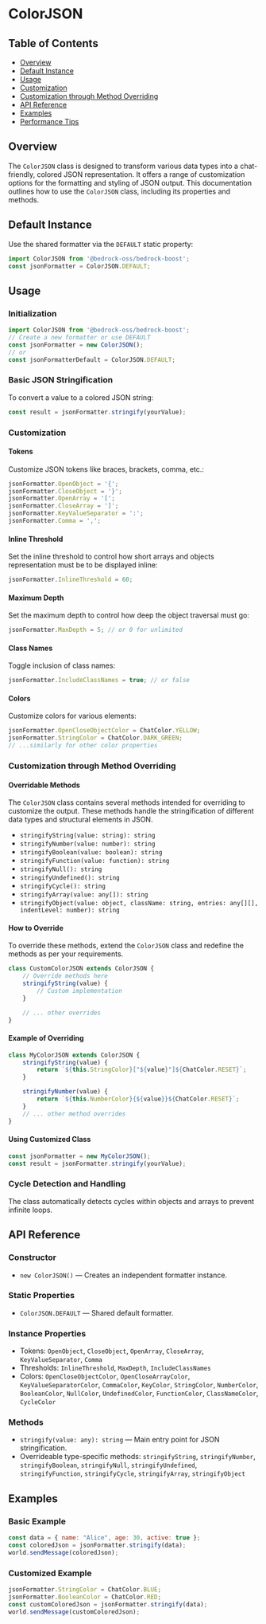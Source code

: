 # ColorJSON

## Table of Contents
- [Overview](#overview)
- [Default Instance](#default-instance)
- [Usage](#usage)
- [Customization](#customization)
- [Customization through Method Overriding](#customization-through-method-overriding)
- [API Reference](#api-reference)
- [Examples](#examples)
- [Performance Tips](#performance-tips)

## Overview

The `ColorJSON` class is designed to transform various data types into a chat-friendly, colored JSON representation. It offers a range of customization options for the formatting and styling of JSON output. This documentation outlines how to use the `ColorJSON` class, including its properties and methods.

## Default Instance
Use the shared formatter via the `DEFAULT` static property:
```javascript
import ColorJSON from '@bedrock-oss/bedrock-boost';
const jsonFormatter = ColorJSON.DEFAULT;
```

## Usage

### Initialization
```javascript
import ColorJSON from '@bedrock-oss/bedrock-boost';
// Create a new formatter or use DEFAULT
const jsonFormatter = new ColorJSON();
// or
const jsonFormatterDefault = ColorJSON.DEFAULT;
```

### Basic JSON Stringification

To convert a value to a colored JSON string:

```javascript
const result = jsonFormatter.stringify(yourValue);
```

### Customization

#### Tokens

Customize JSON tokens like braces, brackets, comma, etc.: 

```javascript
jsonFormatter.OpenObject = '{';
jsonFormatter.CloseObject = '}';
jsonFormatter.OpenArray = '[';
jsonFormatter.CloseArray = ']';
jsonFormatter.KeyValueSeparator = ':';
jsonFormatter.Comma = ',';
```

#### Inline Threshold

Set the inline threshold to control how short arrays and objects representation must be to be displayed inline:

```javascript
jsonFormatter.InlineThreshold = 60;
```
#### Maximum Depth

Set the maximum depth to control how deep the object traversal must go:

```javascript
jsonFormatter.MaxDepth = 5; // or 0 for unlimited
```


#### Class Names

Toggle inclusion of class names:

```javascript
jsonFormatter.IncludeClassNames = true; // or false
```

#### Colors

Customize colors for various elements:

```javascript
jsonFormatter.OpenCloseObjectColor = ChatColor.YELLOW;
jsonFormatter.StringColor = ChatColor.DARK_GREEN;
// ...similarly for other color properties
```

### Customization through Method Overriding

#### Overridable Methods

The `ColorJSON` class contains several methods intended for overriding to customize the output. These methods handle the stringification of different data types and structural elements in JSON.

- `stringifyString(value: string): string`
- `stringifyNumber(value: number): string`
- `stringifyBoolean(value: boolean): string`
- `stringifyFunction(value: function): string`
- `stringifyNull(): string`
- `stringifyUndefined(): string`
- `stringifyCycle(): string`
- `stringifyArray(value: any[]): string`
- `stringifyObject(value: object, className: string, entries: any[][], indentLevel: number): string`

#### How to Override

To override these methods, extend the `ColorJSON` class and redefine the methods as per your requirements.

```javascript
class CustomColorJSON extends ColorJSON {
    // Override methods here
    stringifyString(value) {
        // Custom implementation
    }

    // ... other overrides
}
```

#### Example of Overriding

```javascript
class MyColorJSON extends ColorJSON {
    stringifyString(value) {
        return `${this.StringColor}["${value}"]${ChatColor.RESET}`;
    }

    stringifyNumber(value) {
        return `${this.NumberColor}{${value}}${ChatColor.RESET}`;
    }
    // ... other method overrides
}
```

#### Using Customized Class

```javascript
const jsonFormatter = new MyColorJSON();
const result = jsonFormatter.stringify(yourValue);
```

### Cycle Detection and Handling

The class automatically detects cycles within objects and arrays to prevent infinite loops.

## API Reference

### Constructor
- `new ColorJSON()` — Creates an independent formatter instance.

### Static Properties
- `ColorJSON.DEFAULT` — Shared default formatter.

### Instance Properties
- Tokens: `OpenObject`, `CloseObject`, `OpenArray`, `CloseArray`, `KeyValueSeparator`, `Comma`
- Thresholds: `InlineThreshold`, `MaxDepth`, `IncludeClassNames`
- Colors: `OpenCloseObjectColor`, `OpenCloseArrayColor`, `KeyValueSeparatorColor`, `CommaColor`, `KeyColor`, `StringColor`, `NumberColor`, `BooleanColor`, `NullColor`, `UndefinedColor`, `FunctionColor`, `ClassNameColor`, `CycleColor`

### Methods
- `stringify(value: any): string` — Main entry point for JSON stringification.
- Overrideable type-specific methods: `stringifyString`, `stringifyNumber`, `stringifyBoolean`, `stringifyNull`, `stringifyUndefined`, `stringifyFunction`, `stringifyCycle`, `stringifyArray`, `stringifyObject`

## Examples

### Basic Example

```javascript
const data = { name: "Alice", age: 30, active: true };
const coloredJson = jsonFormatter.stringify(data);
world.sendMessage(coloredJson);
```

### Customized Example

```javascript
jsonFormatter.StringColor = ChatColor.BLUE;
jsonFormatter.BooleanColor = ChatColor.RED;
const customColoredJson = jsonFormatter.stringify(data);
world.sendMessage(customColoredJson);
```
